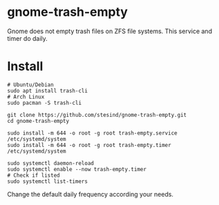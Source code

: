 # gnome-trash-empty
Gnome does not empty trash files on ZFS file systems. This service and timer do daily.

# Install
 
```shell
# Ubuntu/Debian
sudo apt install trash-cli
# Arch Linux
sudo pacman -S trash-cli

git clone https://github.com/stesind/gnome-trash-empty.git
cd gnome-trash-empty

sudo install -m 644 -o root -g root trash-empty.service /etc/systemd/system
sudo install -m 644 -o root -g root trash-empty.timer /etc/systemd/system

sudo systemctl daemon-reload
sudo systemctl enable --now trash-empty.timer
# Check if listed
sudo systemctl list-timers
```
Change the default daily frequency according your needs.
